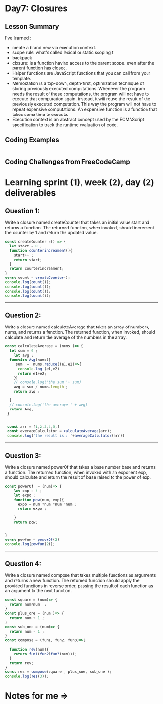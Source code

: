 # Day7: Closures


## Lesson Summary
I've learned :
- create a brand new via execution context.
- scope rule: what's called lexical or static scoping t.
- backpack 
- closure: is a function having access to the parent scope, even after the parent function has closed.
- Helper functions are JavaScript functions that you can call from your template.
- Memoization is a top-down, depth-first, optimization technique of storing previously executed computations. Whenever the program needs the result of these computations, the program will not have to execute that computation again. Instead, it will reuse the result of the previously executed computation. This way the program will not have to repeat expensive computations. An expensive function is a function that takes some time to execute.
- Execution context is an abstract concept used by the ECMAScript specification to track the runtime evaluation of code. 
  

## Coding Examples
```javascript

```

## Coding Challenges from FreeCodeCamp
# Learning sprint (1), week (2), day (2) deliverables

## Question 1:

Write a closure named createCounter that takes an initial value start and returns a function. 
The returned function, when invoked, should increment the counter by 1 and return the updated value.
```javascript
const createCounter =() => {
  let start = 0 ;
  function counterincreament(){
    start++ ; 
    return start; 
  }
  return counterincreament;
}
const count = createCounter();
console.log(count());
console.log(count());
console.log(count());
console.log(count());
```
-------------------------------------------------------------------
## Question 2:

Write a closure named calculateAverage that takes an array of numbers, nums, and returns a function. 
The returned function, when invoked, should calculate and return the average of the numbers in the array.
```javascript
const calculateAverage = (nums )=> {
  let sum = 0 ; 
    let avg ;
  function Avg(nums){
     sum  =  nums.reduce((e1,e2)=>{
      console.log (e1,e2)
      return e1+e2;
    })
    // console.log('the sum '+ sum)
    avg = sum / nums.length ; 
    return avg ;

  }
  // console.log('the average ' + avg)
  return Avg;
 }


 const arr = [1,2,3,4,5,]
 const averageCalculator = calculateAverage(arr);
 console.log('the result is : '+averageCalculator(arr))
```
-------------------------------------------------------------------
## Question 3: 

Write a closure named powerOf that takes a base number base and returns a function. 
The returned function, when invoked with an exponent exp, should calculate and return the result of base raised to the power of exp.
```javascript
const powerOf  = (num)=> {
    let exp = 4 ; 
    let expo ;
    function pow(num, exp){
      expo = num *num *num *num ;
      return expo ; 

    }
    return pow;  


}
const powfun = powerOf(2)
console.log(powfun(2));
```
-------------------------------------------------------------------
## Question 4: 

Write a closure named compose that takes multiple functions as arguments and returns a new function. 
The returned function should apply the provided functions in reverse order, passing the result of each function as an argument to the next function.

```javascript
const square = (num)=> {
  return num*num  ; 
}
const plus_one = (num )=> {
  return num + 1 ; 
}
const sub_one = (num)=> {
  return num - 1 ; 
}
const compose = (fun1, fun2, fun3)=>{
    
  function rev(num){
    return fun1(fun2(fun3(num)));
  }
  return rev;
}
const res = compose(square , plus_one, sub_one );
console.log(res(3));
```
#  Notes for me => 
